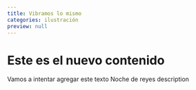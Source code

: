 ```yaml
---
title: Vibramos lo mismo
categories: ilustración
preview: null
---
```


# Este es el nuevo contenido

Vamos a intentar agregar este texto
Noche de reyes description
